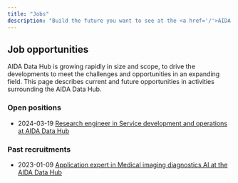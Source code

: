 ```yaml
---
title: "Jobs"
description: "Build the future you want to see at the <a href='/'>AIDA Data Hub</a>."
---
```


## Job opportunities

AIDA Data Hub is growing rapidly in size and scope, to drive the developments
to meet the challenges and opportunities in an expanding field. This page
describes current and future opportunities in activities surrounding the
AIDA Data Hub.

### Open positions

* 2024-03-19 [Research engineer in Service development and operations at AIDA Data Hub](2024-03-19-devops-engineer/)

### Past recruitments

* 2023-01-09 [Application expert in Medical imaging diagnostics AI at the AIDA Data Hub](2023-01-09-application-expert/)

